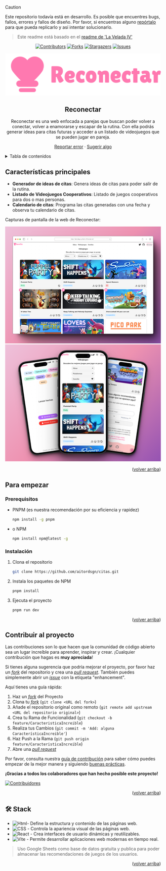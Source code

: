 > [!CAUTION]
> Este repositorio todavía está en desarrollo. Es posible que encuentres bugs, fallos, errores y fallos de diseño. Por favor, si encuentras alguno [repórtalo](https://github.com/aitordsgn/citas/issues) para que pueda replicarlo y así intentar solucionarlo.

> Este readme está basado en el [readme de 'La Velada IV'](https://github.com/midudev/la-velada-web-oficial/blob/main/README.md)



<a name="readme-top"></a>

<div align="center">

[![Contributors][contributors-shield]][contributors-url]
[![Forks][forks-shield]][forks-url]
[![Stargazers][stars-shield]][stars-url]
[![Issues][issues-shield]][issues-url]

<a href="https://aitordsgn.github.io/Reconectar/">
  <img src="https://github.com/aitordsgn/citas/blob/main/public/Icono_opt.svg" alt="Logo" width="600" />
</a>

## Reconectar

Reconectar es una web enfocada a parejas que buscan poder volver a conectar, volver a enamorarse y escapar de la rutina. Con ella podrás generar ideas para citas futuras y acceder a un listado de videojuegos que se pueden jugar en pareja.

[Reportar error](https://github.com/aitordsgn/citas/issues) · [Sugerir algo](https://github.com/aitordsgn/citas/issues)

</div>

<details>
<summary>Tabla de contenidos</summary>

1. [Características principales](#características-principales)
2. [Para empezar](#para-empezar)
   - [Prerequisitos](#prerequisitos)
   - [Instalación](#instalación)
3. [Contribuir al proyecto](#contribuir-al-proyecto)

</details>

## Características principales

- **Generador de ideas de citas**: Genera ideas de citas para poder salir de la rutina.
- **Listado de Videojuegos Cooperativos**: Listado de juegos cooperativos para dos o mas personas.
- **Calendario de citas**: Programa las citas generadas con una fecha y observa tu calendario de citas.

Capturas de pantalla de la web de Reconectar:

![Captura de pantalla en ordenador](/public/Desktop_README.png)
![Mockup de pantalla en móvil](/public/Mobile_README.png)

<p align="right">(<a href="#readme-top">volver arriba</a>)</p>

## Para empezar

### Prerequisitos

- PNPM (es nuestra recomendación por su eficiencia y rapidez)

  ```sh
  npm install -g pnpm
  ```

- o NPM

  ```sh
  npm install npm@latest -g
  ```

### Instalación

1. Clona el repositorio

   ```sh
   git clone https://github.com/aitordsgn/citas.git
   ```

2. Instala los paquetes de NPM

   ```sh
   pnpm install
   ```

3. Ejecuta el proyecto

   ```sh
   pnpm run dev
   ```

<p align="right">(<a href="#readme-top">volver arriba</a>)</p>

## Contribuir al proyecto

Las contribuciones son lo que hacen que la comunidad de código abierto sea un lugar increíble para aprender, inspirar y crear. ¡Cualquier contribución que hagas es **muy apreciada**!

Si tienes alguna sugerencia que podría mejorar el proyecto, por favor haz un [_fork_](https://github.com/aitordsgn/citas/fork) del repositorio y crea una [_pull request_](https://github.com/aitordsgn/citas/pulls). También puedes simplemente abrir un [_issue_](https://github.com/aitordsgn/citas/issues) con la etiqueta "enhancement".

Aquí tienes una guía rápida:

1. Haz un [_fork_](https://github.com/aitordsgn/citas/fork) del Proyecto
2. Clona tu [_fork_](https://github.com/aitordsgn/citas/fork) (`git clone <URL del fork>`)
3. Añade el repositorio original como remoto (`git remote add upstream <URL del repositorio original>`)
4. Crea tu Rama de Funcionalidad (`git checkout -b feature/CaracteristicaIncreible`)
5. Realiza tus Cambios (`git commit -m 'Add: alguna CaracterísticaIncreible'`)
6. Haz Push a la Rama (`git push origin feature/CaracteristicaIncreible`)
7. Abre una [_pull request_](https://github.com/aitordsgn/citas/pulls)

Por favor, consulta nuestra [guía de contribución](https://github.com/aitordsgn/citas/blob/master/CONTRIBUTING.md) para saber cómo puedes empezar de la mejor manera y siguiendo [buenas prácticas](https://github.com/aitordsgn/citas/blob/main/CONTRIBUTING.md#buenas-prácticas-).

**¡Gracias a todos los colaboradores que han hecho posible este proyecto!**

[![Contribuidores](https://contrib.rocks/image?repo=aitordsgn/citas)](https://github.com/aitordsgn/citas/graphs/contributors)

<p align="right">(<a href="#readme-top">volver arriba</a>)</p>

## 🛠️ Stack

- ![Html][html-badge]- Define la estructura y contenido de las páginas web.
- ![CSS][css-badge] - Controla la apariencia visual de las páginas web.
- ![React][react-badge] - Crea interfaces de usuario dinámicas y reutilizables.
- ![Vite][vite-badge] - Permite desarrollar aplicaciones web modernas en tiempo real.

> Uso Google Sheets como base de datos gratuita y publica para poder almacenar las recomendaciones de juegos de los usuarios.

<p align="right">(<a href="#readme-top">volver arriba</a>)</p>




[hTML-badge]: https://img.shields.io/badge/html5-%23E34F26.svg?style=for-the-badge&logo=html5&logoColor=white
[css-badge]: https://img.shields.io/badge/css3-%231572B6.svg?style=for-the-badge&logo=css3&logoColor=white
[react-badge]: https://img.shields.io/badge/react-%2320232a.svg?style=for-the-badge&logo=react&logoColor=%2361DAFB
[vite-badge]: https://img.shields.io/badge/vite-%23646CFF.svg?style=for-the-badge&logo=vite&logoColor=white

[contributors-shield]: https://img.shields.io/github/contributors/aitordsgn/citas.svg?style=for-the-badge
[contributors-url]: https://github.com/aitordsgn/citas/graphs/contributors
[forks-shield]: https://img.shields.io/github/forks/aitordsgn/citas.svg?style=for-the-badge
[forks-url]: https://github.com/aitordsgn/citas/network/members
[stars-shield]: https://img.shields.io/github/stars/aitordsgn/citas.svg?style=for-the-badge
[stars-url]: https://github.com/aitordsgn/citas/stargazers
[issues-shield]: https://img.shields.io/github/issues/aitordsgn/citas.svg?style=for-the-badge
[issues-url]: https://github.com/aitordsgn/citas/issues
